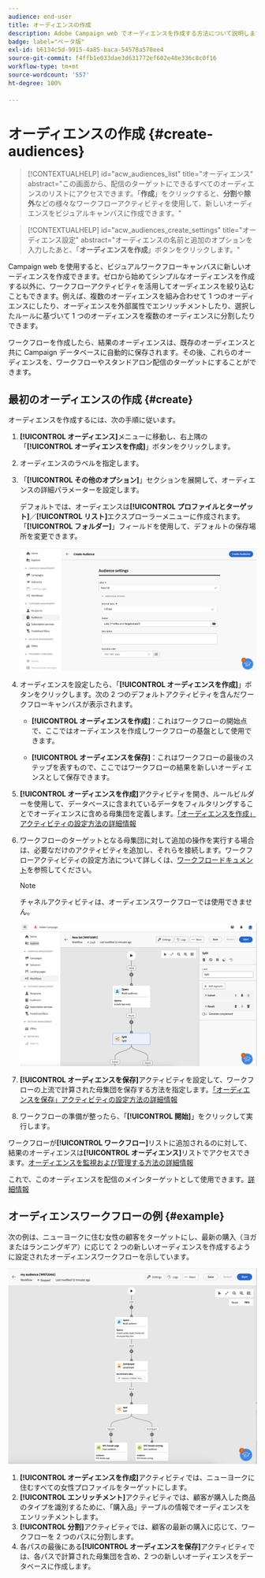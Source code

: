 ```yaml
---
audience: end-user
title: オーディエンスの作成
description: Adobe Campaign web でオーディエンスを作成する方法について説明します
badge: label="ベータ版"
exl-id: b6134c5d-9915-4a85-baca-54578a570ee4
source-git-commit: f4ffb1e033dae3d631772ef602e48e336c8c0f16
workflow-type: tm+mt
source-wordcount: '557'
ht-degree: 100%

---
```


# オーディエンスの作成 {#create-audiences}

>[!CONTEXTUALHELP]
>id="acw_audiences_list"
>title="オーディエンス"
>abstract="この画面から、配信のターゲットにできるすべてのオーディエンスのリストにアクセスできます。「**作成**」をクリックすると、**分割**&#x200B;や&#x200B;**除外**&#x200B;などの様々なワークフローアクティビティを使用して、新しいオーディエンスをビジュアルキャンバスに作成できます。"

>[!CONTEXTUALHELP]
>id="acw_audiences_create_settings"
>title="オーディエンス設定"
>abstract="オーディエンスの名前と追加のオプションを入力したあと、「**オーディエンスを作成**」ボタンをクリックします。"

Campaign web を使用すると、ビジュアルワークフローキャンバスに新しいオーディエンスを作成できます。ゼロから始めてシンプルなオーディエンスを作成する以外に、ワークフローアクティビティを活用してオーディエンスを絞り込むこともできます。例えば、複数のオーディエンスを組み合わせて 1 つのオーディエンスにしたり、オーディエンスを外部属性でエンリッチメントしたり、選択したルールに基づいて 1 つのオーディエンスを複数のオーディエンスに分割したりできます。

ワークフローを作成したら、結果のオーディエンスは、既存のオーディエンスと共に Campaign データベースに自動的に保存されます。その後、これらのオーディエンスを、ワークフローやスタンドアロン配信のターゲットにすることができます。

## 最初のオーディエンスの作成 {#create}

オーディエンスを作成するには、次の手順に従います。

1. **[!UICONTROL オーディエンス]**&#x200B;メニューに移動し、右上隅の「**[!UICONTROL オーディエンスを作成]**」ボタンをクリックします。
1. オーディエンスのラベルを指定します。
1. 「**[!UICONTROL その他のオプション]**」セクションを展開して、オーディエンスの詳細パラメーターを設定します。

   デフォルトでは、オーディエンスは&#x200B;**[!UICONTROL プロファイルとターゲット]**／**[!UICONTROL リスト]**&#x200B;エクスプローラーメニューに作成されます。「**[!UICONTROL フォルダー]**」フィールドを使用して、デフォルトの保存場所を変更できます。

   ![](assets/audiences-settings.png)

1. オーディエンスを設定したら、「**[!UICONTROL オーディエンスを作成]**」ボタンをクリックします。次の 2 つのデフォルトアクティビティを含んだワークフローキャンバスが表示されます。

   * **[!UICONTROL オーディエンスを作成]**：これはワークフローの開始点で、ここではオーディエンスを作成しワークフローの基盤として使用できます。

   * **[!UICONTROL オーディエンスを保存]**：これはワークフローの最後のステップを表すもので、ここではワークフローの結果を新しいオーディエンスとして保存できます。

1. **[!UICONTROL オーディエンスを作成]**&#x200B;アクティビティを開き、ルールビルダーを使用して、データベースに含まれているデータをフィルタリングすることでオーディエンスに含める母集団を定義します。[「オーディエンスを作成」アクティビティの設定方法の詳細情報](../workflows/activities/build-audience.md)

1. ワークフローのターゲットとなる母集団に対して追加の操作を実行する場合は、必要なだけのアクティビティを追加し、それらを接続します。ワークフローアクティビティの設定方法について詳しくは、[ワークフロードキュメント](../workflows/activities/about-activities.md)を参照してください。

   >[!NOTE]
   >
   >チャネルアクティビティは、オーディエンスワークフローでは使用できません。

   ![](assets/audience-creation-canvas.png)

1. **[!UICONTROL オーディエンスを保存]**&#x200B;アクティビティを設定して、ワークフローの上流で計算された母集団を保存する方法を指定します。[「オーディエンスを保存」アクティビティの設定方法の詳細情報](../workflows/activities/save-audience.md)

1. ワークフローの準備が整ったら、「**[!UICONTROL 開始]**」をクリックして実行します。

ワークフローが&#x200B;**[!UICONTROL ワークフロー]**&#x200B;リストに追加されるのに対して、結果のオーディエンスは&#x200B;**[!UICONTROL オーディエンス]**&#x200B;リストでアクセスできます。[オーディエンスを監視および管理する方法の詳細情報](manage-audience.md)

これで、このオーディエンスを配信のメインターゲットとして使用できます。[詳細情報](add-audience.md)

## オーディエンスワークフローの例 {#example}

次の例は、ニューヨークに住む女性の顧客をターゲットにし、最新の購入（ヨガまたはランニングギア）に応じて 2 つの新しいオーディエンスを作成するように設定されたオーディエンスワークフローを示しています。

![](assets/audiences-example.png)

1. **[!UICONTROL オーディエンスを作成]**&#x200B;アクティビティでは、ニューヨークに住むすべての女性プロファイルをターゲットにします。
1. **[!UICONTROL エンリッチメント]**&#x200B;アクティビティでは、顧客が購入した商品のタイプを識別するために、「購入品」テーブルの情報でオーディエンスをエンリッチメントします。
1. **[!UICONTROL 分割]**&#x200B;アクティビティでは、顧客の最新の購入に応じて、ワークフローを 2 つのパスに分割します。
1. 各パスの最後にある&#x200B;**[!UICONTROL オーディエンスを保存]**&#x200B;アクティビティでは、各パスで計算された母集団を含め、2 つの新しいオーディエンスをデータベースに作成します。
